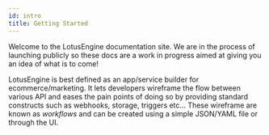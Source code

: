 ```yaml
---
id: intro
title: Getting Started
---
```



Welcome to the LotusEngine documentation site.  We are in the process of launching publicly so these docs are a work in progress aimed at giving you an idea of what is to come!

LotusEngine is best defined as an app/service builder for ecommerce/marketing. It lets developers wireframe the flow between various API and eases the pain points of doing so by providing standard constructs such as webhooks, storage, triggers etc... These wireframe are known as _workflows_ and can be created using a simple JSON/YAML file or through the UI.
